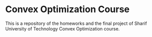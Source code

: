 # Convex Optimization Course

This is a repository of the homeworks and the final project of Sharif University of Technology Convex Optimization course.